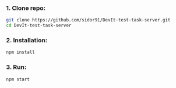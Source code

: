 ### 1. Clone repo:

```bash
git clone https://github.com/sidor91/DevIt-test-task-server.git
cd DevIt-test-task-server
```
 
### 2. Installation:

```bash
npm install
```

### 3. Run:

```bash
npm start
```
